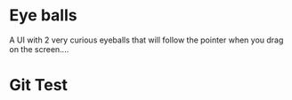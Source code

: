 # Eye balls

A UI with 2 very curious eyeballs that will follow the pointer when you drag on the screen....

# Git Test